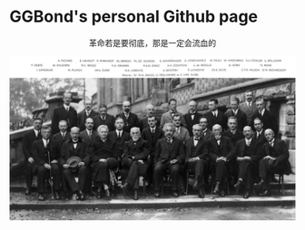 # GGBond's  personal Github page
<p align="center">革命若是要彻底，那是一定会流血的</p>
<p align="center"><img width="1200" src="./pictures/mainimage.jpg" alt="mainimage"></p>

